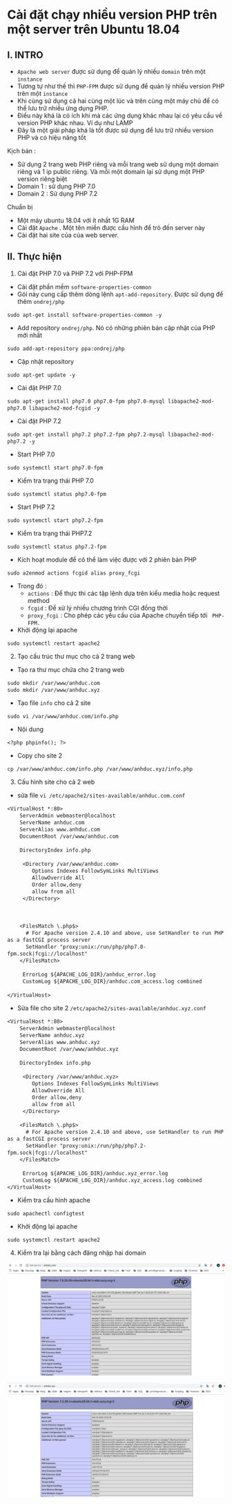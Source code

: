 # Cài đặt chạy nhiều version PHP trên một server trên Ubuntu 18.04
## I. INTRO 
- `Apache web server` được sử dụng để quản lý nhiều `domain` trên một `instance`
- Tương tự như thế thì `PHP-FPM` được sử dụng để quản lý nhiều version PHP trên một `instance`
- Khi cùng sử dụng cả hai cùng một lúc và trên cùng một máy chủ để có thể lưu trữ nhiều ứng dụng PHP. 
- Điều này khá là có ích khi mà các ứng dụng khác nhau lại có yêu cầu về version PHP khác nhau. Ví dụ như LAMP 
- Đây là một giải pháp khá là tốt được sử dụng để lưu trữ nhiều version PHP và có hiệu năng tốt 

Kịch bản :
- Sử dụng 2 trang web PHP riêng và mỗi trang web sử dụng một domain riêng và 1 ip public riêng. Và mỗi một domain lại sử dụng một PHP version riêng biệt 
- Domain 1 : sử dụng PHP 7.0 
- Domain 2 : Sử dụng PHP 7.2

Chuẩn bị 
- Một máy ubuntu 18.04 với ít nhất 1G RAM 
- Cài đặt `Apache` . Một tên miền được cấu hình để trỏ đến server này
- Cài đặt hai site của của web server. 

## II. Thực hiện 
1. Cài đặt PHP 7.0 và PHP 7.2 với PHP-FPM 
- Cài đặt phần mềm `software-properties-common` 
- Gói này cung cấp thêm dòng lệnh `apt-add-repository`. Được sử dụng để thêm `ondrej/php`
```
sudo apt-get install software-properties-common -y
```
- Add repository `ondrej/php`. Nó có những phiên bản cập nhật của PHP mới nhất 
```
sudo add-apt-repository ppa:ondrej/php
```
- Cập nhật repository
```
sudo apt-get update -y
```
- Cài đặt PHP 7.0
```
sudo apt-get install php7.0 php7.0-fpm php7.0-mysql libapache2-mod-php7.0 libapache2-mod-fcgid -y
```
- Cài đặt PHP 7.2
```
sudo apt-get install php7.2 php7.2-fpm php7.2-mysql libapache2-mod-php7.2 -y
```
- Start PHP 7.0
```
sudo systemctl start php7.0-fpm
```
- Kiểm tra trạng thái PHP 7.0
```
sudo systemctl status php7.0-fpm
```
- Start PHP 7.2
```
sudo systemctl start php7.2-fpm
```
- Kiểm tra trạng thái PHP7.2
```
sudo systemctl status php7.2-fpm
```
- Kích hoạt module để có thể làm việc được với 2 phiên bản PHP 
```
sudo a2enmod actions fcgid alias proxy_fcgi
```
- Trong đó :
    - `actions` : Để thực thi các tập lệnh dựa trên kiểu media hoặc request method 
    - `fcgid` : Để xử lý nhiều chương trình CGI đồng thời 
    - `proxy_fcgi` : Cho phép các yêu cầu của Apache chuyển tiếp tới ` PHP-FPM.`
- Khởi động lại apache 
```
sudo systemctl restart apache2
```

2. Tạo cấu trúc thư mục cho cả 2 trang web
- Tạo ra thư mục chứa cho 2 trang web 
```
sudo mkdir /var/www/anhduc.com
sudo mkdir /var/www/anhduc.xyz 
```
- Tạo file `info` cho cả 2 site 
```
sudo vi /var/www/anhduc.com/info.php
```
- Nội dung 
```
<?php phpinfo(); ?>
```
- Copy cho site 2 
```
cp /var/www/anhduc.com/info.php /var/www/anhduc.xyz/info.php
```

3. Cấu hình site cho cả 2 web
- sửa file `vi /etc/apache2/sites-available/anhduc.com.conf`
```
<VirtualHost *:80>
    ServerAdmin webmaster@localhost
    ServerName anhduc.com
    ServerAlias www.anhduc.com
    DocumentRoot /var/www/anhduc.com
	
    DirectoryIndex info.php

     <Directory /var/www/anhduc.com>
        Options Indexes FollowSymLinks MultiViews
        AllowOverride All
        Order allow,deny
        allow from all
     </Directory>



    <FilesMatch \.php$>
      # For Apache version 2.4.10 and above, use SetHandler to run PHP as a fastCGI process server
      SetHandler "proxy:unix:/run/php/php7.0-fpm.sock|fcgi://localhost"
    </FilesMatch>

     ErrorLog ${APACHE_LOG_DIR}/anhduc_error.log
     CustomLog ${APACHE_LOG_DIR}/anhduc.com_access.log combined

</VirtualHost>

```
- Sửa file cho site 2 `/etc/apache2/sites-available/anhduc.xyz.conf` 
```
<VirtualHost *:80>
    ServerAdmin webmaster@localhost
    ServerName anhduc.xyz
    ServerAlias www.anhduc.xyz
    DocumentRoot /var/www/anhduc.xyz

    DirectoryIndex info.php

     <Directory /var/www/anhduc.xyz>
        Options Indexes FollowSymLinks MultiViews
        AllowOverride All
        Order allow,deny
        allow from all
     </Directory>    

    <FilesMatch \.php$>
      # For Apache version 2.4.10 and above, use SetHandler to run PHP as a fastCGI process server
      SetHandler "proxy:unix:/run/php/php7.2-fpm.sock|fcgi://localhost"
    </FilesMatch>

     ErrorLog ${APACHE_LOG_DIR}/anhduc.xyz_error.log
     CustomLog ${APACHE_LOG_DIR}/anhduc.xyz_access.log combined
</VirtualHost>
```
- Kiểm tra cấu hình apache 
```
sudo apachectl configtest
```
- Khởi động lại apache 
```
sudo systemctl restart apache2
```

4. Kiểm tra lại bằng cách đăng nhập hai domain 

![](../images/screen_3.png)

![](../images/screen_5.png)

